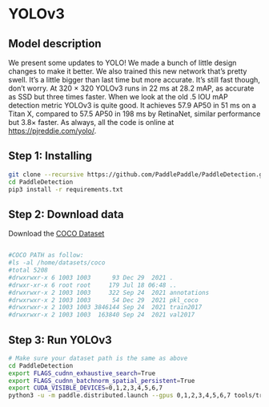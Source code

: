 # YOLOv3

## Model description

We present some updates to YOLO! We made a bunch of little design changes to make it better. We also trained this new network that’s pretty swell. It’s a little bigger than last time but more accurate. It’s still fast though, don’t worry. At 320 × 320 YOLOv3 runs in 22 ms at 28.2 mAP, as accurate as SSD but three times faster. When we look at the old .5 IOU mAP detection metric YOLOv3 is quite good. It achieves 57.9 AP50 in 51 ms on a Titan X, compared to 57.5 AP50 in 198 ms by RetinaNet, similar performance but 3.8× faster. As always, all the code is online at https://pjreddie.com/yolo/.

## Step 1: Installing

```bash
git clone --recursive https://github.com/PaddlePaddle/PaddleDetection.git
cd PaddleDetection
pip3 install -r requirements.txt
```

## Step 2: Download data

Download the [COCO Dataset](https://cocodataset.org/#home) 

```bash

#COCO PATH as follow:
#ls -al /home/datasets/coco
#total 5208
#drwxrwxr-x 6 1003 1003      93 Dec 29  2021 .
#drwxr-xr-x 6 root root     179 Jul 18 06:48 ..
#drwxrwxr-x 2 1003 1003     322 Sep 24  2021 annotations
#drwxrwxr-x 2 1003 1003      54 Dec 29  2021 pkl_coco
#drwxrwxr-x 2 1003 1003 3846144 Sep 24  2021 train2017
#drwxrwxr-x 2 1003 1003  163840 Sep 24  2021 val2017

```

## Step 3: Run YOLOv3

```bash
# Make sure your dataset path is the same as above
cd PaddleDetection
export FLAGS_cudnn_exhaustive_search=True
export FLAGS_cudnn_batchnorm_spatial_persistent=True
export CUDA_VISIBLE_DEVICES=0,1,2,3,4,5,6,7
python3 -u -m paddle.distributed.launch --gpus 0,1,2,3,4,5,6,7 tools/train.py -c configs/yolov3/yolov3_darknet53_270e_coco.yml -o TrainReader.batch_size=16 LearningRate.base_lr=0.002 worker_num=4 --use_vdl=true --eval
```